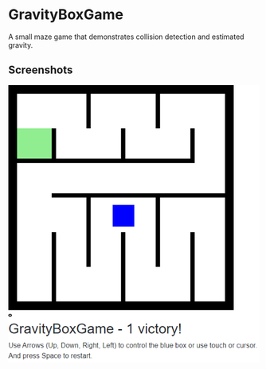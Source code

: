 # GravityBoxGame
A small maze game that demonstrates collision detection and estimated gravity.

## Screenshots
![Screenshot of game](./docs/screenshot_game.png?raw=true)